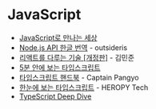 # JavaScript

- [JavaScript로 만나는 세상](https://helloworldjavascript.net)
- [Node.js API 한글 번역](http://nodejs.sideeffect.kr/docs/) - outsideris
- [리액트를 다루는 기술 [개정판]](https://thebook.io/080203) - 김민준
- [5분 안에 보는 타입스크립트](https://typescript-kr.github.io)
- [타입스크립트 핸드북](https://joshua1988.github.io/ts) - Captain Pangyo
- [한눈에 보는 타입스크립트](https://heropy.blog/2020/01/27/typescript) - HEROPY
  Tech
- [TypeScript Deep Dive](https://radlohead.gitbook.io/typescript-deep-dive)

<!-- 출처: [EbookFoundation/free-programming-books](https://github.com/EbookFoundation/free-programming-books/blob/main/books/free-programming-books-ko.md) (CC-BY-4.0) -->
